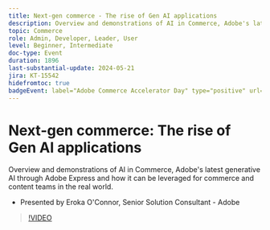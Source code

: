 ```yaml
---
title: Next-gen commerce - The rise of Gen AI applications
description: Overview and demonstrations of AI in Commerce, Adobe's latest generative AI through Adobe Express and how it can be leveraged for commerce and content teams in the real world.
topic: Commerce
role: Admin, Developer, Leader, User
level: Beginner, Intermediate
doc-type: Event
duration: 1896
last-substantial-update: 2024-05-21
jira: KT-15542
hidefromtoc: true
badgeEvent: label="Adobe Commerce Accelerator Day" type="positive" url="https://experienceleague.adobe.com/en/docs/events/apac-commerce-recordings/2024/accelerator-day/overview.html" 
---
```


# Next-gen commerce: The rise of Gen AI applications

Overview and demonstrations of AI in Commerce, Adobe's latest generative AI through Adobe Express and how it can be leveraged for commerce and content teams in the real world. 

+ Presented by Eroka O'Connor, Senior Solution Consultant - Adobe

>[!VIDEO](https://video.tv.adobe.com/v/3429269/?learn=on)
